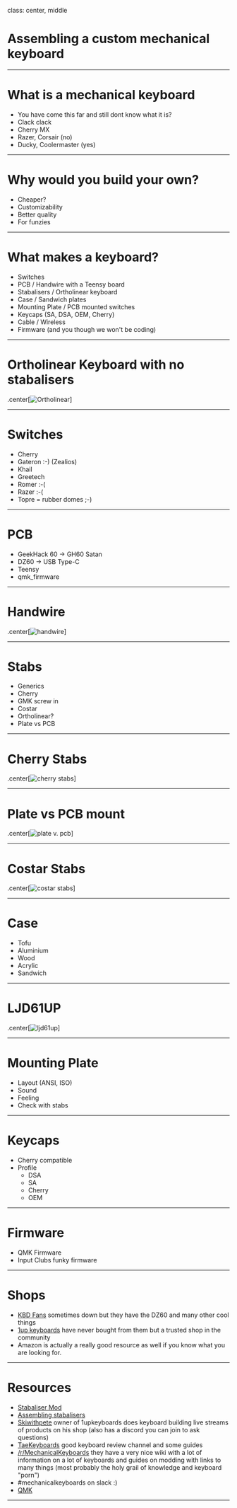 class: center, middle

# Assembling a custom mechanical keyboard

---

# What is a mechanical keyboard

- You have come this far and still dont know what it is?
- Clack clack
- Cherry MX
- Razer, Corsair (no)
- Ducky, Coolermaster (yes)

---

# Why would you build your own?

- Cheaper?
- Customizability
- Better quality
- For funzies

---

# What makes a keyboard?

- Switches
- PCB / Handwire with a Teensy board
- Stabalisers / Ortholinear keyboard
- Case / Sandwich plates
- Mounting Plate / PCB mounted switches
- Keycaps (SA, DSA, OEM, Cherry)
- Cable / Wireless
- Firmware (and you though we won't be coding)

---

# Ortholinear Keyboard with no stabalisers

.center[![Ortholinear](./resources/ortholinear-no-stabs-small.jpg)]

---

# Switches

- Cherry
- Gateron :-) (Zealios)
- Khail
- Greetech
- Romer :-(
- Razer :-(
- Topre = rubber domes ;-)

---

# PCB

- GeekHack 60 -> GH60 Satan
- DZ60 -> USB Type-C
- Teensy
- qmk_firmware

---

# Handwire

.center[![handwire](./resources/handwire-board-small.jpg)]

---

# Stabs

- Generics
- Cherry
- GMK screw in
- Costar
- Ortholinear?
- Plate vs PCB

---

# Cherry Stabs

.center[![cherry stabs](./resources/cherry-stabs.jpg)]

---

# Plate vs PCB mount

.center[![plate v. pcb](./resources/plate-vs-pcb.jpg)]

---

# Costar Stabs

.center[![costar stabs](./resources/costar-stabs.jpg)]

---

# Case

- Tofu
- Aluminium
- Wood
- Acrylic
- Sandwich

---

# LJD61UP

.center[![ljd61up](./resources/ljd61up-small.jpg)]

---

# Mounting Plate

- Layout (ANSI, ISO)
- Sound
- Feeling
- Check with stabs

---

# Keycaps

- Cherry compatible
- Profile
  - DSA
  - SA
  - Cherry
  - OEM
  
---

# Firmware

- QMK Firmware
- Input Clubs funky firmware

---

# Shops

- [KBD Fans](https://kbdfans.cn) sometimes down but they have the DZ60 and many other cool things
- [1up keyboards](https://www.1upkeyboards.com/) have never bought from them but a trusted shop in the community
- Amazon is actually a really good resource as well if you know what you are looking for.

---

# Resources

- [Stabaliser Mod](https://www.youtube.com/watch?v=cD5Zj-ZgMLA)
- [Assembling stabalisers](https://www.youtube.com/watch?v=D21Ocg9kVsU)
- [Skiwithpete](https://www.youtube.com/user/skiwithpete) owner of 1upkeyboards does keyboard building live streams of products on his shop (also has a discord you can join to ask questions)
- [TaeKeyboards](https://www.youtube.com/channel/UCllGwtW6scxAjM28fIgEozg) good keyboard review channel and some guides
- [/r/MechanicalKeyboards](https://www.reddit.com/r/MechanicalKeyboards/) they have a very nice wiki with a lot of information on a lot of keyboards and guides on modding with links to many things (most probably the holy grail of knowledge and keyboard "porn")
- \#mechanicalkeyboards on slack :)
- [QMK](https://qmk.fm/)

---
